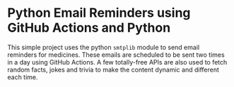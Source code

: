 # Python Email Reminders using GitHub Actions and Python

This simple project uses the python `smtplib` module to send email reminders for medicines. These emails are scheduled to be sent two times in a day using GitHub Actions. A few totally-free APIs are also used to fetch random facts, jokes and trivia to make the content dynamic and different each time.
